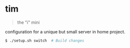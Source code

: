 # tim

> the "i" mini

configuration for a unique but small server in home project.

```sh
$ ./setup.sh switch  # Build changes
```
